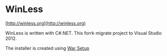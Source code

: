 # WinLess
[http://winless.org](http://winless.org)

WinLess is written with C#.NET. This forrk migrate project to Visual Studio 2012.

The installer is created using [War Setup](http://sourceforge.net/projects/warsetup/)
